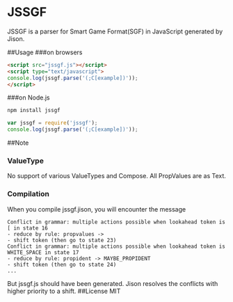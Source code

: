 # JSSGF
JSSGF is a parser for Smart Game Format(SGF) in JavaScript generated by Jison.

##Usage
###on browsers
```html
<script src="jssgf.js"></script>
<script type="text/javascript">
console.log(jssgf.parse('(;C[example])'));
</script>
```
###on Node.js
```sh
npm install jssgf
```

```javascript
var jssgf = require('jssgf');
console.log(jssgf.parse('(;C[example])'));
```

##Note
### ValueType
No support of various ValueTypes and Compose. All PropValues are as Text.
### Compilation
When you compile jssgf.jison, you will encounter the message
```
Conflict in grammar: multiple actions possible when lookahead token is [ in state 16
- reduce by rule: propvalues ->
- shift token (then go to state 23)
Conflict in grammar: multiple actions possible when lookahead token is WHITE_SPACE in state 17
- reduce by rule: propident -> MAYBE_PROPIDENT
- shift token (then go to state 24)
...
```
But jssgf.js should have been generated. Jison resolves the conflicts with higher priority to a shift.
##License
MIT
